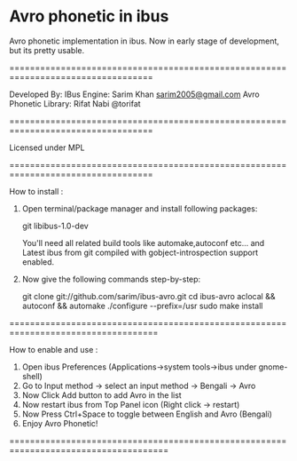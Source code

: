 # Avro phonetic in ibus
Avro phonetic implementation in ibus.
Now in early stage of development, but its pretty usable.

==================================================================================

Developed By: 
IBus Engine: Sarim Khan <sarim2005@gmail.com>
Avro Phonetic Library: Rifat Nabi @torifat

==================================================================================

Licensed under MPL

==================================================================================

How to install :

 1. Open terminal/package manager and install following packages:

	git
	libibus-1.0-dev
	
    You'll need all related build tools like automake,autoconf etc...
    and Latest ibus from git compiled with gobject-introspection support enabled.

 2. Now give the following commands step-by-step:

	git clone git://github.com/sarim/ibus-avro.git
	cd ibus-avro
	aclocal && autoconf && automake
	./configure --prefix=/usr
	sudo make install

===================================================================================

How to enable and use :

 1. Open ibus Preferences (Applications->system tools->ibus under gnome-shell)
 2. Go to Input method -> select an input method -> Bengali -> Avro
 3. Now Click Add button to add Avro in the list
 4. Now restart ibus from Top Panel icon (Right click -> restart)
 5. Now Press Ctrl+Space to toggle between English and Avro (Bengali)
 6. Enjoy Avro Phonetic!

=====================================================================================
